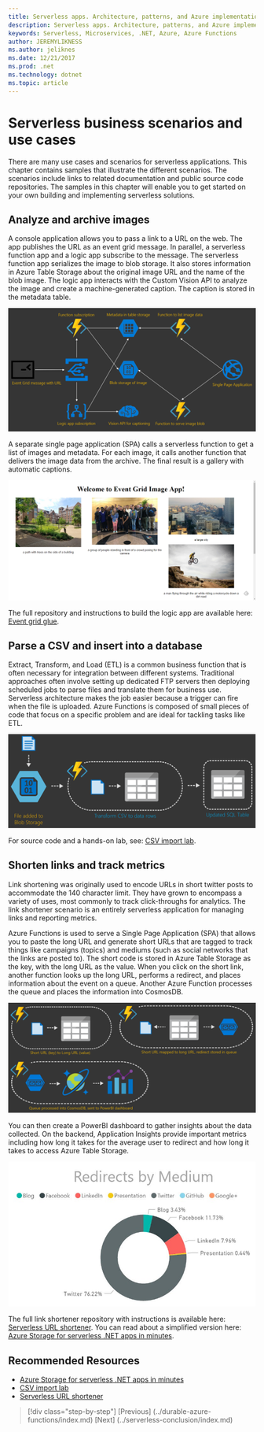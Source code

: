 ```yaml
---
title: Serverless apps. Architecture, patterns, and Azure implementation.
description: Serverless apps. Architecture, patterns, and Azure implementation.
keywords: Serverless, Microservices, .NET, Azure, Azure Functions
author: JEREMYLIKNESS
ms.author: jeliknes
ms.date: 12/21/2017
ms.prod: .net
ms.technology: dotnet
ms.topic: article
---
```

# Serverless business scenarios and use cases

There are many use cases and scenarios for serverless applications. This chapter contains samples that illustrate the different scenarios. The scenarios include links to related documentation and public source code repositories. The samples in this chapter will enable you to get started on your own building and implementing serverless solutions.

## Analyze and archive images

A console application allows you to pass a link to a URL on the web. The app publishes the URL as an event grid message. In parallel, a serverless function app and a logic app subscribe to the message. The serverless function app serializes the image to blob storage. It also stores information in Azure Table Storage about the original image URL and the name of the blob image. The logic app interacts with the Custom Vision API to analyze the image and create a machine-generated caption. The caption is stored in the metadata table.

![Analyze and archive images architecture](./media/image-processing-example.png)

A separate single page application (SPA) calls a serverless function to get a list of images and metadata. For each image, it calls another function that delivers the image data from the archive. The final result is a gallery with automatic captions.

![Automated image gallery](./media/automated-image-gallery.png)

The full repository and instructions to build the logic app are available here: [Event grid glue](https://github.com/JeremyLikness/Event-Grid-Glue).

## Parse a CSV and insert into a database

Extract, Transform, and Load (ETL) is a common business function that is often necessary for integration between different systems. Traditional approaches often involve setting up dedicated FTP servers then deploying scheduled jobs to parse files and translate them for business use. Serverless architecture makes the job easier because a trigger can fire when the file is uploaded. Azure Functions is composed of small pieces of code that focus on a specific problem and are ideal for tackling tasks like ETL.

![ETL architecture](./media/csvimport.png)

For source code and a hands-on lab, see: [CSV import lab](https://github.com/JeremyLikness/azure-fn-file-process-hol).

## Shorten links and track metrics

Link shortening was originally used to encode URLs in short twitter posts to accommodate the 140 character limit. They have grown to encompass a variety of uses, most commonly to track click-throughs for analytics. The link shortener scenario is an entirely serverless application for managing links and reporting metrics.

Azure Functions is used to serve a Single Page Application (SPA) that allows you to paste the long URL and generate short URLs that are tagged to track things like campaigns (topics) and mediums (such as social networks that the links are posted to). The short code is stored in Azure Table Storage as the key, with the long URL as the value. When you click on the short link, another function looks up the long URL, performs a redirect, and places information about the event on a queue. Another Azure Function processes the queue and places the information into CosmosDB.

![Link shortener architecture](./media/link-shortener-architecture.png)

You can then create a PowerBI dashboard to gather insights about the data collected. On the backend, Application Insights provide important metrics including how long it takes for the average user to redirect and how long it takes to access Azure Table Storage.

![Power BI example](./media/power-bi-example.jpeg)

The full link shortener repository with instructions is available here: [Serverless URL shortener](https://github.com/jeremylikness/serverless-url-shortener). You can read about a simplified version here: [Azure Storage for serverless .NET apps in minutes](https://blogs.msdn.microsoft.com/webdev/2018/01/25/azure-storage-for-serverless-net-apps-in-minutes/).

## Recommended Resources

* [Azure Storage for serverless .NET apps in minutes](https://blogs.msdn.microsoft.com/webdev/2018/01/25/azure-storage-for-serverless-net-apps-in-minutes/)
* [CSV import lab](https://github.com/JeremyLikness/azure-fn-file-process-hol)
* [Serverless URL shortener](https://github.com/jeremylikness/serverless-url-shortener)

>[!div class="step-by-step"]
[Previous] (../durable-azure-functions/index.md)
[Next] (../serverless-conclusion/index.md)
